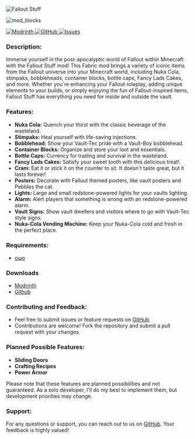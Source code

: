 ![Fallout Stuff](https://github.com/andersmmg/fallout-stuff/assets/16022203/57fa9af6-d83d-4d78-b4c2-d73cbc1004dc)

![mod_blocks](https://github.com/andersmmg/fallout-stuff/assets/16022203/0f2e1ccc-c35d-4da8-be6b-d37f172fef6a)

[![Modrinth](https://img.shields.io/badge/Modrinth-1bd96a?style=for-the-badge&logo=modrinth&logoColor=white)
](https://modrinth.com/mod/fallout-stuff)
[![GitHub](https://img.shields.io/badge/GitHub-black?style=for-the-badge&logo=github&logoColor=white)
](https://github.com/andersmmg/fallout-stuff)
[![Issues](https://img.shields.io/github/issues-raw/andersmmg/fallout-stuff?style=for-the-badge&logo=github&label=Issues)
](https://github.com/andersmmg/fallout-stuff/issues)

### Description:

Immerse yourself in the post-apocalyptic world of Fallout within Minecraft with the Fallout Stuff mod! This Fabric mod
brings a variety of iconic items from the Fallout universe into your Minecraft world, including Nuka Cola, stimpaks,
bobbleheads, container blocks, bottle caps, Fancy Lads Cakes, and more. Whether you're enhancing your Fallout roleplay,
adding unique elements to your builds, or simply enjoying the fun of Fallout-inspired items, Fallout Stuff has
everything you need for inside and outside the vault.

### Features:

- **Nuka Cola:** Quench your thirst with the classic beverage of the wasteland.
- **Stimpaks:** Heal yourself with life-saving injections.
- **Bobblehead:** Show your Vault-Tec pride with a Vault-Boy bobblehead.
- **Container Blocks:** Organize and store your loot and essentials.
- **Bottle Caps:** Currency for trading and survival in the wasteland.
- **Fancy Lads Cakes:** Satisfy your sweet tooth with this delicious treat!.
- **Cram:** Eat it or stick it on the counter to sit. It doesn't taste great, but it lasts forever!
- **Posters:** Decorate with Fallout themed posters, like vault posters and Pebbles the cat.
- **Lights:** Large and small redstone-powered lights for your vaults lighting.
- **Alarm:** Alert players that something is wrong with an redstone-powered alarm.
- **Vault Signs:** Show vault dwellers and visitors where to go with Vault-Tec style signs.
- **Nuka-Cola Vending Machine:** Keep your Nuka-Cola cold and fresh in the perfect place.

### Requirements:

- [oωo](https://modrinth.com/mod/owo-lib)

### Downloads

- [Modrinth](https://modrinth.com/mod/fallout-stuff/versions)
- [Github](https://github.com/andersmmg/fallout-stuff/releases)

### Contributing and Feedback:

- Feel free to submit issues or feature requests on [GitHub](https://github.com/andersmmg/fallout-stuff/issues).
- Contributions are welcome! Fork the repository and submit a pull request with your changes.

### Planned Possible Features:

- **Sliding Doors**
- **Crafting Recipes**
- **Power Armor**

Please note that these features are planned possibilities and not guaranteed. As a solo developer, I'll do my best to
implement them, but development priorities may change.

### Support:

For any questions or support, you can reach out to us on [GitHub](https://github.com/andersmmg/fallout-stuff). Your
feedback is highly valued!


